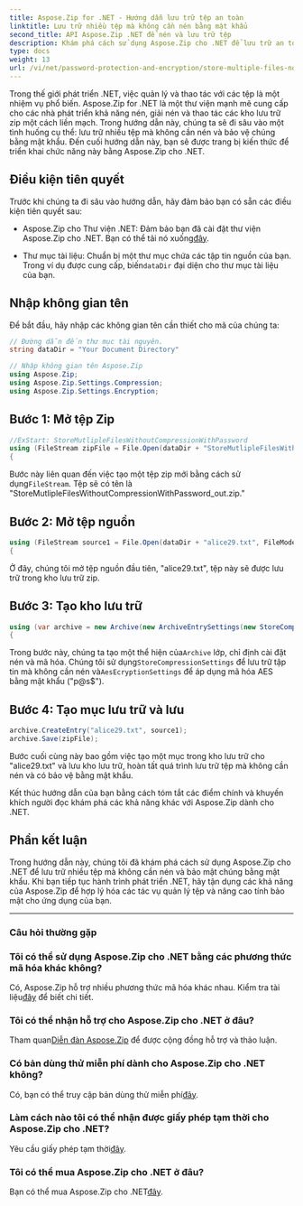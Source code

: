 ```yaml
---
title: Aspose.Zip for .NET - Hướng dẫn lưu trữ tệp an toàn
linktitle: Lưu trữ nhiều tệp mà không cần nén bằng mật khẩu
second_title: API Aspose.Zip .NET để nén và lưu trữ tệp
description: Khám phá cách sử dụng Aspose.Zip cho .NET để lưu trữ an toàn nhiều tệp mà không cần nén. Các bước dễ dàng để bảo vệ mật khẩu. Mở khóa sức mạnh của quản lý tập tin!
type: docs
weight: 13
url: /vi/net/password-protection-and-encryption/store-multiple-files-no-compression-password/
---
```


Trong thế giới phát triển .NET, việc quản lý và thao tác với các tệp là một nhiệm vụ phổ biến. Aspose.Zip for .NET là một thư viện mạnh mẽ cung cấp cho các nhà phát triển khả năng nén, giải nén và thao tác các kho lưu trữ zip một cách liền mạch. Trong hướng dẫn này, chúng ta sẽ đi sâu vào một tình huống cụ thể: lưu trữ nhiều tệp mà không cần nén và bảo vệ chúng bằng mật khẩu. Đến cuối hướng dẫn này, bạn sẽ được trang bị kiến thức để triển khai chức năng này bằng Aspose.Zip cho .NET.

## Điều kiện tiên quyết

Trước khi chúng ta đi sâu vào hướng dẫn, hãy đảm bảo bạn có sẵn các điều kiện tiên quyết sau:

-  Aspose.Zip cho Thư viện .NET: Đảm bảo bạn đã cài đặt thư viện Aspose.Zip cho .NET. Bạn có thể tải nó xuống[đây](https://releases.aspose.com/zip/net/).

-  Thư mục tài liệu: Chuẩn bị một thư mục chứa các tập tin nguồn của bạn. Trong ví dụ được cung cấp, biến`dataDir` đại diện cho thư mục tài liệu của bạn.

## Nhập không gian tên

Để bắt đầu, hãy nhập các không gian tên cần thiết cho mã của chúng ta:

```csharp
// Đường dẫn đến thư mục tài nguyên.
string dataDir = "Your Document Directory"

// Nhập không gian tên Aspose.Zip
using Aspose.Zip;
using Aspose.Zip.Settings.Compression;
using Aspose.Zip.Settings.Encryption;
```

## Bước 1: Mở tệp Zip

```csharp
//ExStart: StoreMutlipleFilesWithoutCompressionWithPassword
using (FileStream zipFile = File.Open(dataDir + "StoreMutlipleFilesWithoutCompressionWithPassword_out.zip", FileMode.Create))
{
```

 Bước này liên quan đến việc tạo một tệp zip mới bằng cách sử dụng`FileStream`. Tệp sẽ có tên là "StoreMutlipleFilesWithoutCompressionWithPassword_out.zip."

## Bước 2: Mở tệp nguồn

```csharp
using (FileStream source1 = File.Open(dataDir + "alice29.txt", FileMode.Open, FileAccess.Read))
{
```

Ở đây, chúng tôi mở tệp nguồn đầu tiên, "alice29.txt", tệp này sẽ được lưu trữ trong kho lưu trữ zip.

## Bước 3: Tạo kho lưu trữ

```csharp
using (var archive = new Archive(new ArchiveEntrySettings(new StoreCompressionSettings(), new AesEcryptionSettings("p@s$", EncryptionMethod.AES256))))
{
```

 Trong bước này, chúng ta tạo một thể hiện của`Archive` lớp, chỉ định cài đặt nén và mã hóa. Chúng tôi sử dụng`StoreCompressionSettings` để lưu trữ tập tin mà không cần nén và`AesEcryptionSettings` để áp dụng mã hóa AES bằng mật khẩu ("p@s$").

## Bước 4: Tạo mục lưu trữ và lưu

```csharp
archive.CreateEntry("alice29.txt", source1);
archive.Save(zipFile);
```

Bước cuối cùng này bao gồm việc tạo một mục trong kho lưu trữ cho "alice29.txt" và lưu kho lưu trữ, hoàn tất quá trình lưu trữ tệp mà không cần nén và có bảo vệ bằng mật khẩu.

Kết thúc hướng dẫn của bạn bằng cách tóm tắt các điểm chính và khuyến khích người đọc khám phá các khả năng khác với Aspose.Zip dành cho .NET.

## Phần kết luận

Trong hướng dẫn này, chúng tôi đã khám phá cách sử dụng Aspose.Zip cho .NET để lưu trữ nhiều tệp mà không cần nén và bảo mật chúng bằng mật khẩu. Khi bạn tiếp tục hành trình phát triển .NET, hãy tận dụng các khả năng của Aspose.Zip để hợp lý hóa các tác vụ quản lý tệp và nâng cao tính bảo mật cho ứng dụng của bạn.

---

### Câu hỏi thường gặp

### Tôi có thể sử dụng Aspose.Zip cho .NET bằng các phương thức mã hóa khác không?
 Có, Aspose.Zip hỗ trợ nhiều phương thức mã hóa khác nhau. Kiểm tra tài liệu[đây](https://reference.aspose.com/zip/net/) để biết chi tiết.

### Tôi có thể nhận hỗ trợ cho Aspose.Zip cho .NET ở đâu?
 Tham quan[Diễn đàn Aspose.Zip](https://forum.aspose.com/c/zip/37) để được cộng đồng hỗ trợ và thảo luận.

### Có bản dùng thử miễn phí dành cho Aspose.Zip cho .NET không?
 Có, bạn có thể truy cập bản dùng thử miễn phí[đây](https://releases.aspose.com/).

### Làm cách nào tôi có thể nhận được giấy phép tạm thời cho Aspose.Zip cho .NET?
 Yêu cầu giấy phép tạm thời[đây](https://purchase.aspose.com/temporary-license/).

### Tôi có thể mua Aspose.Zip cho .NET ở đâu?
 Bạn có thể mua Aspose.Zip cho .NET[đây](https://purchase.aspose.com/buy).
